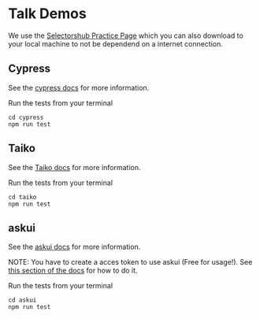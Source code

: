 # Talk Demos

We use the [Selectorshub Practice Page](https://selectorshub.com/xpath-practice-page/) which you can also download to your local machine to not be dependend on a internet connection.

## Cypress
See the [cypress docs](https://docs.cypress.io/) for more information.

Run the tests from your terminal

```shell
cd cypress
npm run test
```

## Taiko
See the [Taiko docs](https://docs.taiko.dev/) for more information.

Run the tests from your terminal

```shell
cd taiko
npm run test
```

## askui

See the [askui docs](https://docs.askui.com) for more information.

NOTE: You have to create a acces token to use askui (Free for usage!). See [this section of the docs](https://docs.askui.com/docs/general/Getting%20Started/getting-started#access-token) for how to do it.

Run the tests from your terminal

```shell
cd askui
npm run test
```